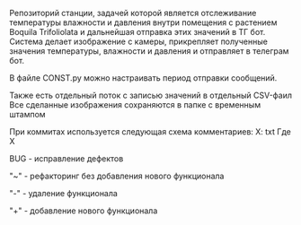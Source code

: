 Репозиторий станции, задачей которой является отслеживание температуры влажности и давления внутри помещения
с растением Boquila Trifoliolata и дальнейшая отправка этих значений в ТГ бот.
Система делает изображение с камеры, прикрепляет полученные значения температуры, влажности и давления
и отправляет в телеграм бот.

В файле CONST.py можно настраивать период отправки сообщений.

Также есть отдельный поток с записью значений в отдельный CSV-фаил
Все сделанные изображения сохраняются в папке с временным штампом




При коммитах используется следующая схема комментариев:
X: txt
Где X

BUG - исправление дефектов

"~" - рефакторинг без добавления нового функционала 

"-" - удаление функционала

"+" - добавление нового функционала 
